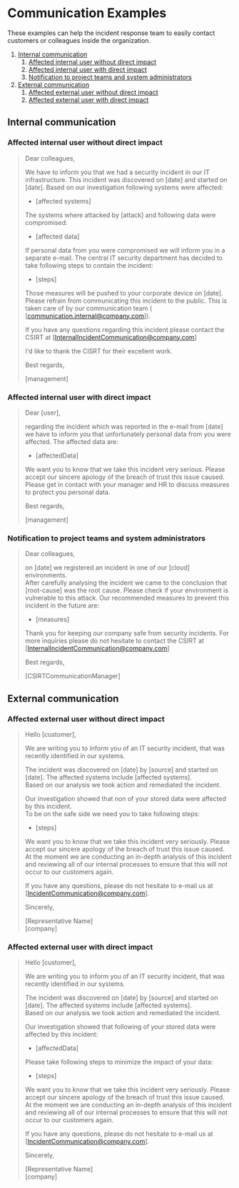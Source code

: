 # Communication Examples
These examples can help the incident response team to easily contact customers or colleagues inside the organization. 

1. [Internal communication](#internal-communication)
   1. [Affected internal user without direct impact](#affected-internal-user-without-direct-impact)
   1. [Affected internal user with direct impact](#affected-internal-user-with-direct-impact)
   1. [Notification to project teams and system administrators](#notification-to-project-teams-and-system-administrators)
1. [External communication](#external-communication)
   1. [Affected external user without direct impact](#affected-external-user-without-direct-impact)
   1. [Affected external user with direct impact](#affected-external-user-with-direct-impact)


## Internal communication

### Affected internal user without direct impact
> Dear colleagues,
>
> We have to inform you that we had a security incident in our IT infrastructure. This incident was discovered on [date]
> and started on [date]. Based on our investigation following systems were affected:
> * [affected systems]
> 
> The systems where attacked by [attack] and following data were compromised:
> * [affected data]
>
> If personal data from you were compromised we will inform you in a separate e-mail. The central IT security department
> has decided to take following steps to contain the incident:
> * [steps]
>
> Those measures will be pushed to your corporate device on [date].
> Please refrain from communicating this incident to the public. This is taken care of by our communication team (
> [communication.internal@company.com]).
>
> If you have any questions regarding this incident please contact the CSIRT at
> [InternalIncidentCommunication@company.com]
>
> I'd like to thank the CISRT for their excellent work.
>
> Best regards,
>
> [management]

### Affected internal user with direct impact
> Dear [user],
>
> regarding the incident which was reported in the e-mail from [date] we have to inform you that unfortunately personal
> data from you were affected. The affected data are:
> * [affectedData]
>
> We want you to know that we take this incident very serious. Please accept our sincere apology of the breach of
> trust this issue caused.  
> Please get in contact with your manager and HR to discuss measures to protect you personal data.
>
> Best regards,
>
> [management]

### Notification to project teams and system administrators
> Dear colleagues,
>
> on [date] we registered an incident in one of our [cloud] environments.  
> After carefully analysing the incident we came to the conclusion that [root-cause] was the root cause. Please check
> if your environment is vulnerable to this attack. Our recommended measures to prevent this incident in the future are:
> * [measures]
>
> Thank you for keeping our company safe from security incidents. For more inquiries please do not hesitate to contact
> the CSIRT at [InternalIncidentCommunication@company.com]
>
> Best regards,
>
> [CSIRTCommunicationManager]

## External communication

### Affected external user without direct impact
> Hello [customer],
>
> We are writing you to inform you of an IT security incident, that was recently identified in our systems.
>
> The incident was discovered on [date] by [source] and started on [date]. The affected systems include
> [affected systems].  
> Based on our analysis we took action and remediated the incident.
>
> Our investigation showed that non of your stored data were affected by this incident.  
> To be on the safe side we need you to take following steps:
> * [steps]
>
> We want you to know that we take this incident very seriously. Please accept our sincere apology of the breach of
> trust this issue caused. At the moment we are conducting an in-depth analysis of this incident and reviewing all of 
> our internal processes to ensure that this will not occur to our customers again.
>
> If you have any questions, please do not hesitate to e-mail us at [IncidentCommunication@company.com].
>
> Sincerely,
>
> [Representative Name]  
> [company] 

### Affected external user with direct impact
> Hello [customer],
>
> We are writing you to inform you of an IT security incident, that was recently identified in our systems.
>
> The incident was discovered on [date] by [source] and started on [date]. The affected systems include
> [affected systems].  
> Based on our analysis we took action and remediated the incident.
>
> Our investigation showed that following of your stored data were affected by this incident:
> * [affectedData]
>
> Please take following steps to minimize the impact of your data:
> * [steps]
>
> We want you to know that we take this incident very seriously. Please accept our sincere apology of the breach of
> trust this issue caused. At the moment we are conducting an in-depth analysis of this incident and reviewing all of 
> our internal processes to ensure that this will not occur to our customers again.
>
> If you have any questions, please do not hesitate to e-mail us at [IncidentCommunication@company.com].
>
> Sincerely,
>
> [Representative Name]  
> [company] 